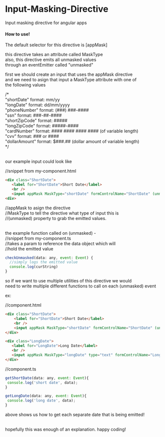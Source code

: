 # Input-Masking-Directive
Input masking directive for angular apps<br/>

<h4>How to use!</h4>

The default selector for this directive is [appMask] 

this directive takes an attribute called MaskType <br/>
also, this directive emits all unmasked values <br/>
through an eventEmitter called "unmasked" 

first we should create an input that uses the appMask directive <br/>
and we need to asign that input a MaskType attribute with one of <br/>
the following values <br/>

/* <br/>
 "shortDate"      format: mm/yy  <br/>
 "longDate"       format: dd/mm/yyyy <br/>
 "phoneNumber"    format: (###) ###-#### <br/>
 "ssn"            format: ###-##-#### <br/>
 "shortZipCode"   format: ##### <br/>
 "longZipCode"    format: #####-#### <br/>
 "cardNumber"     format: #### #### #### #### (of variable length) <br/>
 "cvv"            format: ### or #### <br/>
 "dollarAmount"   format: $###.## (dollar amount of variable length) <br/>
*/<br/><br/>

our example input could look like <br/>

//snippet from my-component.html  <br/>
```html
<div class="ShortDate"> 
   <label for="ShortDate">Short Date</label>
   <br />
   <input appMask MaskType="shortDate" formControlName="ShortDate" (unmasked)="checkUnmasked($event)">
<div>
```
//appMask to asign the directive <br/>
//MaskType to tell the directive what type of input this is <br/>
//(unmasked) property to grab the emitted values. <br/><br/>
 
the example function called on (unmasked) - <br/>
//snippet from my-component.ts<br/>
//takes a param to reference the data object which will<br/>
//hold the emitted value <br/>
```js
checkUnmasked(data: any, event: Event) {
  //simply logs the emitted value 
  console.log(curString) 
}
```
  
so if we want to use multiple utilities of this directive we would <br/>
need to write multiple different functions to call on each (unmasked) event<br/>
  
ex:
  
//component.html
```html
<div class="ShortDate">
    <label for="ShortDate">Short Date</label>
    <br />
    <input appMask MaskType="shortDate" formControlName="ShortDate" (unmasked)="getShortDate($event)">
</div>

<div class="LongDate">
   <label for="LongDate">Long Date</label>
   <br />
   <input appMask MaskType="longDate" type="text" formControlName="LongDate" (unmasked)="getLongDate($event)">
</div>
```

//component.ts
```js
getShortDate(data: any, event: Event){
 console.log('short date', data);
}

getLongDate(data: any, event: Event){
 console.log('long date', data);
}
```

above shows us how to get each separate date that is being emitted!<br/><br/>

hopefully this was enough of an explanation. happy coding!


